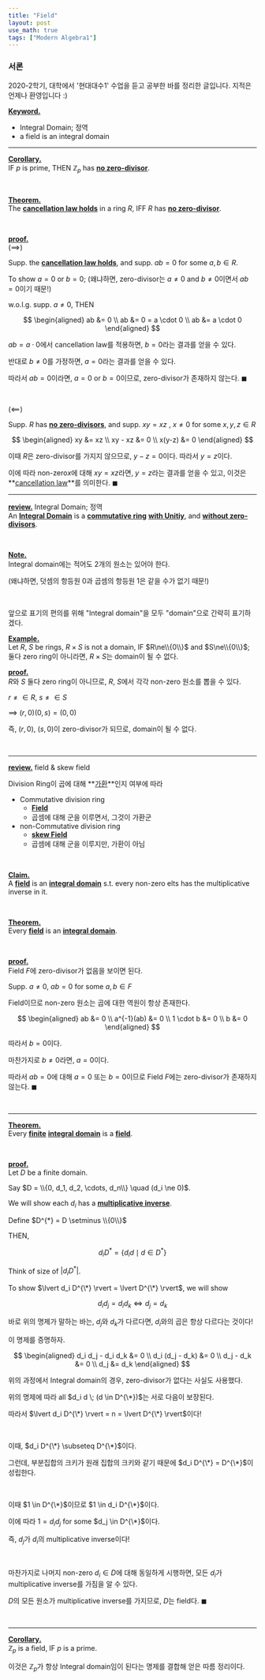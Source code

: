 ```yaml
---
title: "Field"
layout: post
use_math: true
tags: ["Modern Algebra1"]
---
```


### 서론
2020-2학기, 대학에서 '현대대수1' 수업을 듣고 공부한 바를 정리한 글입니다. 지적은 언제나 환영입니다 :)

**<u>Keyword.</u>**<br>
- Integral Domain; 정역
- a field is an integral domain

<hr>

**<u>Corollary.</u>**<br>
IF $p$ is prime, THEN $\mathbb{Z}_p$ has **<u>no zero-divisor</u>**.

<br>

**<u>Theorem.</u>**<br>
The **<u>cancellation law holds</u>** in a ring $R$, IFF $R$ has **<u>no zero-divisor</u>**.

<br>

**<u>proof.</u>**<br>
($\implies$)

Supp. the **<u>cancellation law holds</u>**, and supp. $ab=0$ for some $a, b \in R$.

To show $a=0$ or $b=0$; (왜냐하면, zero-divisor는 $a\ne0$ and $b\ne0$이면서 $ab=0$이기 때문!)

w.o.l.g. supp. $a\ne0$, THEN 

$$
\begin{aligned}
  ab &= 0 \\
  ab &= 0 = a \cdot 0 \\
  ab &= a \cdot 0
\end{aligned}
$$

$ab = a \cdot 0$에서 cancellation law를 적용하면, $b=0$라는 결과를 얻을 수 있다.

반대로 $b\ne0$를 가정하면, $a=0$라는 결과를 얻을 수 있다.

따라서 $ab=0$이라면, $a=0$ or $b=0$이므로, zero-divisor가 존재하지 않는다. $\blacksquare$

<br>

($\impliedby$)

Supp. $R$ has **<u>no zero-divisors</u>**, and supp. $xy=xz$
, $x\ne0$ for some $x, y, z \in R$

$$
\begin{aligned}
  xy &= xz \\
  xy - xz &= 0 \\
  x(y-z) &= 0
\end{aligned}
$$

이때 $R$은 zero-divisor를 가지지 않으므로, $y-z=0$이다. 따라서 $y=z$이다.

이에 따라 non-zero$x$에 대해 $xy=xz$라면, $y=z$라는 결과를 얻을 수 있고, 이것은 **<u>cancellation law</u>**를 의미한다. $\blacksquare$

<hr>

**<u>review.</u>** Integral Domain; 정역<br>
An **<u>Integral Domain</u>** is a **<u>commutative ring</u>** **<u>with Unitiy</u>**, and **<u>without zero-divisors</u>**.

<br>

**<u>Note.</u>**<br>
Integral domain에는 적어도 2개의 원소는 있어야 한다.

(왜냐하면, 덧셈의 항등원 $0$과 곱셈의 항등원 $1$은 같을 수가 없기 때문!)

<br>

앞으로 표기의 편의를 위해 "Integral domain"을 모두 "domain"으로 간략히 표기하겠다.

**<u>Example.</u>**<br>
Let $R$, $S$ be rings, $R \times S$ is not a domain, IF $R\ne\\{0\\}$ and $S\ne\\{0\\}$; 둘다 zero ring이 아니라면, $R\times S$는 domain이 될 수 없다.

**<u>proof.</u>**<br>
$R$와 $S$ 둘다 zero ring이 아니므로, $R$, $S$에서 각각 non-zero 원소를 뽑을 수 있다.

$r\ne\in R$, $s\ne\in S$

$\implies$ $(r, 0)(0, s) = (0, 0)$

즉, $(r, 0)$, $(s, 0)$이 zero-divisor가 되므로, domain이 될 수 없다.

<br>

<hr>

**<u>review.</u>** field & skew field<br>

Division Ring이 곱에 대해 **<u>가환</u>**인지 여부에 따라

- Commutative division ring
  - **<u>Field</u>**
  - 곱셈에 대해 군을 이루면서, 그것이 가환군
- non-Commutative division ring
  - **<u>skew Field</u>**
  - 곱셈에 대해 군을 이루지만, 가환이 아님

<br>

**<u>Claim.</u>**<br>
A **<u>field</u>** is an **<u>integral domain</u>** s.t. every non-zero elts has the multiplicative inverse in it.

<br>

**<u>Theorem.</u>**<br>
Every **<u>field</u>** is an **<u>integral domain</u>**.

<br>

**<u>proof.</u>**<br>
Field $F$에 zero-divisor가 없음을 보이면 된다.

Supp. $a\ne0$, $ab=0$ for some $a, b \in F$

Field이므로 non-zero 원소는 곱에 대한 역원이 항상 존재한다.

$$
\begin{aligned}
  ab &= 0 \\
  a^{-1}(ab) &= 0 \\
  1 \cdot b &= 0 \\
  b &= 0
\end{aligned}
$$

따라서 $b=0$이다. 

마찬가지로 $b\ne0$라면, $a=0$이다.

따라서 $ab=0$에 대해 $a=0$ 또는 $b=0$이므로 Field $F$에는 zero-divisor가 존재하지 않는다. $\blacksquare$

<br>

<hr>

**<u>Theorem.</u>**<br>
Every **<u>finite</u>** **<u>integral domain</u>** is a **<u>field</u>**.

<br>

**<u>proof.</u>**<br>
Let $D$ be a finite domain.

Say $D = \\{0, d_1, d_2, \cdots, d_n\\} \quad (d_i \ne 0)$.

We will show each $d_i$ has a **<u>multiplicative inverse</u>**.

Define $D^{*} = D \setminus \\{0\\}$

THEN,

$$
d_i D^{*} = \{d_i d \mid d \in D^{*}\}
$$

Think of size of $\lvert d_i D^{*} \rvert$.

To show $\lvert d_i D^{\*} \rvert = \lvert D^{\*} \rvert$, we will show

$$
d_i d_j = d_i d_k \iff d_j = d_k
$$

바로 위의 명제가 말하는 바는, $d_j$와 $d_k$가 다르다면, $d_i$와의 곱은 항상 다르다는 것이다!

이 명제를 증명하자.

$$
\begin{aligned}
  d_i d_j - d_i d_k &= 0 \\
  d_i (d_j - d_k) &= 0 \\
  d_j - d_k &= 0 \\
  d_j &= d_k
\end{aligned}
$$

위의 과정에서 Integral domain의 경우, zero-divisor가 없다는 사실도 사용했다.

위의 명제에 따라 all $d_i d \; (d \in D^{\*})$는 서로 다음이 보장된다.

따라서 $\lvert d_i D^{\*} \rvert = n = \lvert D^{\*} \rvert$이다!

<br>

이때, $d_i D^{\*} \subseteq D^{\*}$이다. 

그런데, 부분집합의 크키가 원래 집합의 크키와 같기 때문에 $d_i D^{\*} = D^{\*}$이 성립한다.

<br>

이때 $1 \in D^{\*}$이므로 $1 \in d_i D^{\*}$이다.

이에 따라 $1 = d_i d_j$ for some $d_j \in D^{\*}$이다.

즉, $d_j$가 $d_i$의 multiplicative inverse이다!

<br>

마찬가지로 나머지 non-zero $d_i \in D$에 대해 동일하게 시행하면, 모든 $d_i$가 multiplicative inverse를 가짐을 알 수 있다.

$D$의 모든 원소가 multiplicative inverse를 가지므로, $D$는 field다. $\blacksquare$

<br>

<hr>

**<u>Corollary.</u>**<br>
$\mathbb{Z}_p$ is a field, IF $p$ is a prime.

이것은 $\mathbb{Z}_p$가 항상 Integral domain임이 된다는 명제를 결합해 얻은 따름 정리이다.

<br>
